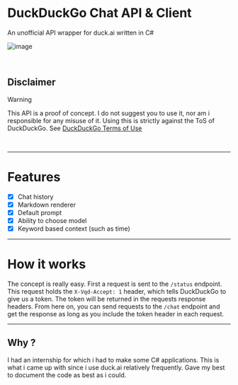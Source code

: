 # DuckDuckGo Chat API & Client
An unofficial API wrapper for duck.ai written in C# <br />

![image](https://github.com/user-attachments/assets/f75e9a56-dc7f-48db-b045-069316ceb720)

<br />


## Disclaimer

> [!WARNING]
> This API is a proof of concept. I do not suggest you to use it, nor am i responsible for any misuse of it.
> Using this is strictly against the ToS of DuckDuckGo. See [DuckDuckGo Terms of Use](https://duckduckgo.com/duckai/privacy-terms)
<br />

---

# Features

- [x] Chat history
- [x] Markdown renderer
- [x] Default prompt
- [x] Ability to choose model
- [x] Keyword based context (such as time)

---

# How it works

The concept is really easy. First a request is sent to the `/status` endpoint. This request holds the `X-Vqd-Accept: 1` header, which tells DuckDuckGo to give us a token. The token will be returned in the requests response headers. From here on, you can send requests to the `/chat` endpoint and get the response as long as you include the token header in each request.

---

## Why ?

I had an internship for which i had to make some C# applications. This is what i came up with since i use duck.ai relatively frequently.
Gave my best to document the code as best as i could.
